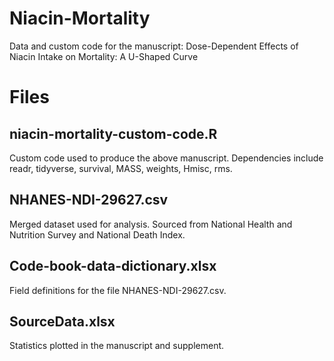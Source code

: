 # Niacin-Mortality
Data and custom code for the manuscript: Dose-Dependent Effects of Niacin Intake on Mortality: A U-Shaped Curve

# Files
## niacin-mortality-custom-code.R
Custom code used to produce the above manuscript. Dependencies include readr, tidyverse, survival, MASS, weights, Hmisc, rms.

## NHANES-NDI-29627.csv
Merged dataset used for analysis. Sourced from National Health and Nutrition Survey and National Death Index.

## Code-book-data-dictionary.xlsx
Field definitions for the file NHANES-NDI-29627.csv.

## SourceData.xlsx
Statistics plotted in the manuscript and supplement.


